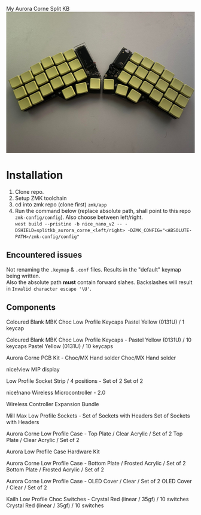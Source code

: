 My Aurora Corne Split KB
![f](preview.jpg)

# Installation

1. Clone repo.
2. Setup ZMK toolchain
3. cd into zmk repo (clone first) `zmk/app`
4. Run the command below (replace absolute path, shall point to this repo `zmk-config/config`). Also choose between left/right.  
   `west build --pristine -b nice_nano_v2 -- -DSHIELD=splitkb_aurora_corne_<left/right> -DZMK_CONFIG="<ABSOLUTE-PATH>/zmk-config/config"`

## Encountered issues

Not renaming the `.keymap` & `.conf` files. Results in the "default" keymap being written.  
Also the absolute path **must** contain forward slahes. Backslashes will result in `Invalid character escape '\U'`.

## Components

Coloured Blank MBK Choc Low Profile Keycaps
Pastel Yellow (0131U) / 1 keycap

Coloured Blank MBK Choc Low Profile Keycaps - Pastel Yellow (0131U) / 10 keycaps
Pastel Yellow (0131U) / 10 keycaps

Aurora Corne PCB Kit - Choc/MX Hand solder
Choc/MX Hand solder

nice!view MIP display

Low Profile Socket Strip / 4 positions - Set of 2
Set of 2

nice!nano Wireless Microcontroller - 2.0

Wireless Controller Expansion Bundle

Mill Max Low Profile Sockets - Set of Sockets with Headers
Set of Sockets with Headers

Aurora Corne Low Profile Case - Top Plate / Clear Acrylic / Set of 2
Top Plate / Clear Acrylic / Set of 2

Aurora Low Profile Case Hardware Kit

Aurora Corne Low Profile Case - Bottom Plate / Frosted Acrylic / Set of 2
Bottom Plate / Frosted Acrylic / Set of 2

Aurora Corne Low Profile Case - OLED Cover / Clear / Set of 2
OLED Cover / Clear / Set of 2

Kailh Low Profile Choc Switches - Crystal Red (linear / 35gf) / 10 switches
Crystal Red (linear / 35gf) / 10 switches